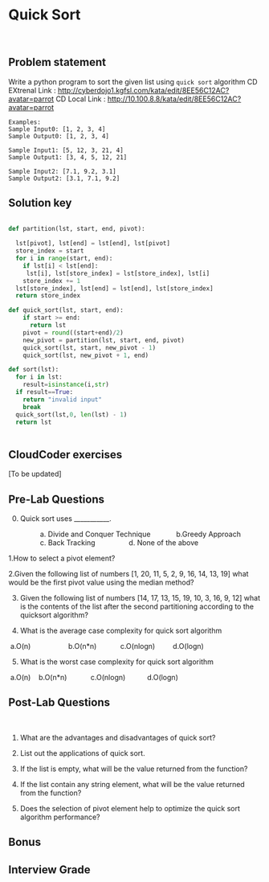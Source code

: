 # Quick Sort
​
## Problem statement
Write a python program to sort the given list using `quick sort` algorithm
CD EXtrenal Link : http://cyberdojo1.kgfsl.com/kata/edit/8EE56C12AC?avatar=parrot
CD Local Link : http://10.100.8.8/kata/edit/8EE56C12AC?avatar=parrot

```
Examples:
Sample Input0: [1, 2, 3, 4]
Sample Output0: [1, 2, 3, 4]

Sample Input1: [5, 12, 3, 21, 4]
Sample Output1: [3, 4, 5, 12, 21] 

Sample Input2: [7.1, 9.2, 3.1]
Sample Output2: [3.1, 7.1, 9.2]
```

## Solution key

```python

def partition(lst, start, end, pivot):
  
  lst[pivot], lst[end] = lst[end], lst[pivot]
  store_index = start
  for i in range(start, end):
    if lst[i] < lst[end]:
     lst[i], lst[store_index] = lst[store_index], lst[i]
    store_index += 1
  lst[store_index], lst[end] = lst[end], lst[store_index]
  return store_index

def quick_sort(lst, start, end):
    if start >= end:
      return lst
    pivot = round((start+end)/2)
    new_pivot = partition(lst, start, end, pivot)
    quick_sort(lst, start, new_pivot - 1)
    quick_sort(lst, new_pivot + 1, end)

def sort(lst):
  for i in lst:
    result=isinstance(i,str)
  if result==True:
    return "invalid input"
    break
  quick_sort(lst,0, len(lst) - 1)
  return lst
  
  ```


## CloudCoder exercises
[To be updated]



## Pre-Lab Questions

0. Quick sort uses ___________. 

                a. Divide and Conquer Technique             b.Greedy Approach       
                c. Back Tracking                 d. None of the above

1.How to select a pivot element?

2.Given the following list of numbers [1, 20, 11, 5, 2, 9, 16, 14, 13, 19] what would be the first pivot value using the median method?

3. Given the following list of numbers [14, 17, 13, 15, 19, 10, 3, 16, 9, 12] what is the contents of the list after the second partitioning according to the quicksort algorithm?

4. What is the average case complexity for quick sort algorithm

  a.O(n)                   b.O(n*n)            c.O(nlogn)          d.O(logn)

5. What is the worst case complexity for quick sort algorithm

  a.O(n)    b.O(n*n)            c.O(nlogn)           d.O(logn)


## Post-Lab Questions

 
1. What are the advantages and disadvantages of quick sort?

2. List out the applications of quick sort.

3. If the list is empty, what will be the value returned from the function?

4. If the list contain any string element, what will be the value returned from the function?

5. Does the selection of pivot element help to optimize the quick sort algorithm performance?


## Bonus


## Interview Grade



